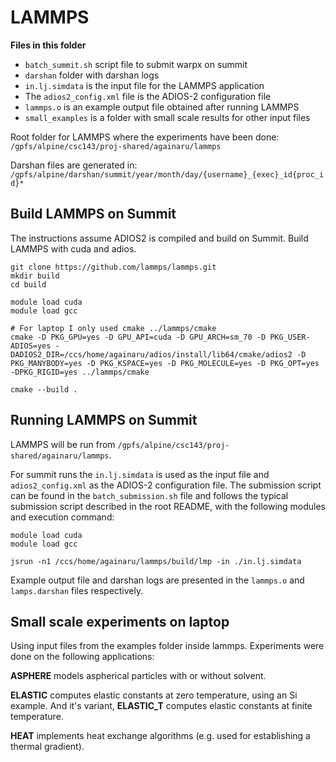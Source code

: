 # LAMMPS

**Files in this folder**

* `batch_summit.sh` script file to submit warpx on summit
* `darshan` folder with darshan logs
* `in.lj.simdata` is the input file for the LAMMPS application
* The `adios2_config.xml` file is the ADIOS-2 configuration file
* `lammps.o` is an example output file obtained after running LAMMPS 
* `small_examples` is a folder with small scale results for other input files

Root folder for LAMMPS where the experiments have been done:
`/gpfs/alpine/csc143/proj-shared/againaru/lammps`

Darshan files are generated in:
`/gpfs/alpine/darshan/summit/year/month/day/{username}_{exec}_id{proc_id}*`

## Build LAMMPS on Summit

The instructions assume ADIOS2 is compiled and build on Summit.
Build LAMMPS with cuda and adios. 

```
git clone https://github.com/lammps/lammps.git
mkdir build
cd build

module load cuda
module load gcc

# For laptop I only used cmake ../lammps/cmake
cmake -D PKG_GPU=yes -D GPU_API=cuda -D GPU_ARCH=sm_70 -D PKG_USER-ADIOS=yes -DADIOS2_DIR=/ccs/home/againaru/adios/install/lib64/cmake/adios2 -D PKG_MANYBODY=yes -D PKG_KSPACE=yes -D PKG_MOLECULE=yes -D PKG_OPT=yes -DPKG_RIGID=yes ../lammps/cmake

cmake --build . 
```

## Running LAMMPS on Summit

LAMMPS will be run from `/gpfs/alpine/csc143/proj-shared/againaru/lammps`.

For summit runs the `in.lj.simdata` is used as the input file and `adios2_config.xml` as the ADIOS-2 configuration file.
The submission script can be found in the `batch_submission.sh` file and follows the typical submission script described in the root README, with the following modules and execution command:

```
module load cuda
module load gcc

jsrun -n1 /ccs/home/againaru/lammps/build/lmp -in ./in.lj.simdata
```

Example output file and darshan logs are presented in the `lammps.o` and `lamps.darshan` files respectively. 

## Small scale experiments on laptop

Using input files from the examples folder inside lammps. Experiments were done on the following applications:

**ASPHERE** models aspherical particles with or without solvent.

**ELASTIC** computes elastic constants at zero temperature, using an Si example.
And it's variant, **ELASTIC_T** computes elastic constants at finite temperature.

**HEAT** implements heat exchange algorithms (e.g. used for establishing a thermal gradient).

